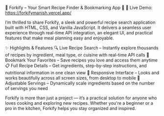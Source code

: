 🍴 Forkify – Your Smart Recipe Finder & Bookmarking App 🚀
🔗 Live Demo: https://forkifymanish.vercel.app/

I’m thrilled to share Forkify, a sleek and powerful recipe search application built with HTML, CSS, and Vanilla JavaScript. It delivers a seamless user experience through real-time API integration, an elegant UI, and practical features that make meal planning easy and enjoyable.

✨ Highlights & Features
🔍 Live Recipe Search – Instantly explore thousands of recipes by ingredient, meal type, or cuisine with real-time API calls
📌 Bookmark Your Favorites – Save recipes you love and access them anytime
📋 Full Recipe Details – Get ingredients, step-by-step instructions, and nutritional information in one clean view
📱 Responsive Interface – Looks and works beautifully across all screen sizes, from desktop to mobile
📏 Adjustable Servings – Dynamically scale ingredients based on the number of servings you need

Forkify is more than just a project — it’s a practical solution for anyone who loves cooking and exploring new recipes. Whether you're a beginner or a pro in the kitchen, Forkify helps you stay organized and inspired.

